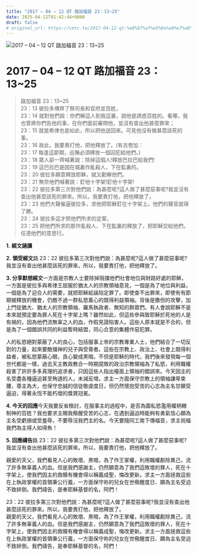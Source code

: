 ```yaml
---
title: "2017 – 04 – 12 QT 路加福音 23：13~25"
date: 2025-04-12T01:42:44+0800
draft: false
# original_url: https://cmtc.tw/2017-04-12-qt-%e8%b7%af%e5%8a%a0%e7%a6%8f%e9%9f%b3-23%ef%bc%9a1325
---
```


![2017 – 04 – 12 QT 路加福音 23：13\~25](/images/qt.jpg   "2017 – 04 – 12 QT 路加福音 23：13\~25")

# 2017 – 04 – 12 QT 路加福音 23：13\~25

> 路加福音 23：13\~25  
> 23：13 彼拉多傳齊了祭司長和官府並百姓，  
> 23：14 就對他們說：你們解這人到我這裏，說他是誘惑百姓的。看哪，我也曾將你們告他的事，在你們面前審問他，並沒有查出他甚麼罪來；  
> 23：15 就是希律也是如此，所以把他送回來。可見他沒有做甚麼該死的事。  
> 23：16 故此，我要責打他，把他釋放了。(有古卷加：  
> 23：17 每逢這節期，巡撫必須釋放一個囚犯給他們。)  
> 23：18 眾人卻一齊喊著說：除掉這個人!釋放巴拉巴給我們!  
> 23：19 這巴拉巴是因在城裏作亂殺人，下在監裏的。  
> 23：20 彼拉多願意釋放耶穌，就又勸解他們。  
> 23：21 無奈他們喊著說：釘他十字架!釘他十字架!  
> 23：22 彼拉多第三次對他們說：為甚麼呢?這人做了甚麼惡事呢?我並沒有查出他甚麼該死的罪來。所以，我要責打他，把他釋放了。  
> 23：23 他們大聲催逼彼拉多，求他把耶穌釘在十字架上。他們的聲音就得了勝。  
> 23：24 彼拉多這才照他們所求的定案，  
> 23：25 把他們所求的那作亂殺人、下在監裏的釋放了，把耶穌交給他們，任憑他們的意思行。

**1.** **經文誦讀**

**2.** **領受經文**路 23：22 彼拉多第三次對他們說：為甚麼呢?這人做了甚麼惡事呢?我並沒有查出他甚麼該死的罪來。所以，我要責打他，把他釋放了。

**3. 分享默想經文**一方面是宗教人士要除掉阻擋他們社會地位與財路好處的耶穌，一方面是彼拉多與希律王屈服於猶太人的宗教領袖意見，一個是為了地位與利益，一個是為了迎合人的需要，就把耶穌給誣陷定罪了。即使查不出罪來，即使有有節期被釋放的機會，仍敵不過一群私慾薰心的既得利益領袖。背後是撒但的攻擊，加上門徒猶大、猶太人的宗教領袖、羅馬執政者、無知的群眾們。有人會說耶穌不是本來就預定要為罪人死在十字架上嗎？雖然如此，但這些參與致耶穌於死地的人是有禍的，因為他們流無辜之人的血，作假見證陷害人。這些人原本就是不合的，但是為了一個錯誤共同的利益暫時結盟，同心合意的集體作惡犯罪。

人的私慾絕對蒙蔽了人的良心，包括服事上帝的宗教專業人士，他們結合了一切反對的力量，起來要敵擋神的兒子與受膏者。這些在宗教上、政治上、社會上既得利益者，被私慾蒙蔽心眼，良心變成黑暗。不但是耶穌的時代，我們後來發現每一個世代都是一樣，過去天主教政教合一時期腐敗的政治宗教領袖為了私慾，利用職權殺害了許許多多真理的追求者，只因這些人指出檯面上領袖的錯誤來。今天因主的名受盡各種逼迫甚至殉道的人，未減反增。求主一方面保守宗教上的領袖謙卑束腰，尊主為大，也保守忠誠的信徒敬虔度日，但仍然懷抱受苦的心志為主名甘願受逼迫，得著永恆不能朽壞的獎賞冠冕。

**4. 今天的回應**今天我要反省檢討，在服事主的過程中，是否為圖私慾濫用權柄轄制神的百姓？我也要求主賜我儆醒受苦的心志，在遇到逼迫時能夠有勇氣信心願為主名受虧損或受羞辱，不要辱沒我們主的名。今天要隨同工南下傳福音，求主祝福我們為主得人如得魚！

**5. 回應禱告**路 23：22 彼拉多第三次對他們說：為甚麼呢?這人做了甚麼惡事呢?我並沒有查出他甚麼該死的罪來。所以，我要責打他，把他釋放了。

親愛的天父，我們看見人心的敗壞、黑暗，為了作王掌權，利用職權剷除異己，流了許多無辜義人的血。但是我們感謝主，仍然願意為了我們這敗壞的罪人，死在十字架上，使我們因主的救贖有機會得以稱義成聖，悔改更新。求主一方面拯救這些在上執政掌權的首領秉公行義，一方面保守祢的兒女在世儆醒度日、願為主名受迫不致絆倒。我們禱告，是奉耶穌基督的名，阿們！

23：22 彼拉多第三次對他們說：為甚麼呢?這人做了甚麼惡事呢?我並沒有查出他甚麼該死的罪來。所以，我要責打他，把他釋放了。  
親愛的天父，我們看見人心的敗壞、黑暗，為了作王掌權，利用職權剷除異己，流了許多無辜義人的血。但是我們感謝主，仍然願意為了我們這敗壞的罪人，死在十字架上，使我們因主的救贖有機會得以稱義成聖，悔改更新。求主一方面拯救這些在上執政掌權的首領秉公行義，一方面保守祢的兒女在世儆醒度日、願為主名受迫不致絆倒。我們禱告，是奉耶穌基督的名，阿們！